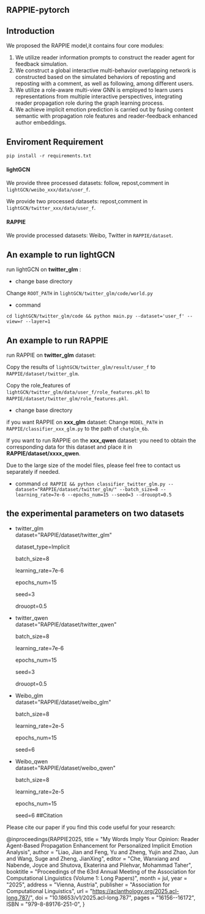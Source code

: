 ## RAPPIE-pytorch

## Introduction

We proposed the RAPPIE model,it contains four core modules: 

1) We utilize reader information prompts to construct the reader agent for feedback simulation. 
2) We construct a global interactive multi-behavior overlapping network is constructed based on the simulated behaviors of reposting and reposting with a comment, as well as following, among different users.
3) We utilize a role-aware multi-view GNN is employed to learn users representations from multiple interactive perspectives, integrating reader propagation role during the graph learning process.
4) We achieve implicit emotion prediction is carried out by fusing content semantic with propagation role features and reader-feedback enhanced author embeddings.


## Enviroment Requirement

`pip install -r requirements.txt`

#### lightGCN

We provide three processed datasets: follow, repost,comment in `lightGCN/weibo_xxx/data/user_f`.

We provide two processed datasets: repost,comment in `lightGCN/twitter_xxx/data/user_f`.

#### RAPPIE

We provide processed datasets: Weibo, Twitter in `RAPPIE/dataset`.

## An example to run lightGCN

run lightGCN on **twitter_glm** :

* change base directory

Change `ROOT_PATH` in `lightGCN/twitter_glm/code/world.py`

* command

` cd lightGCN/twitter_glm/code && python main.py --dataset='user_f' --view=r --layer=1 ` 

## An example to run RAPPIE

run RAPPIE on **twitter_glm** dataset:

Copy the results of `lightGCN/twitter_glm/result/user_f` to `RAPPIE/dataset/twitter_glm`.

Copy the role_features of `lightGCN/twitter_glm/data/user_f/role_features.pkl` to `RAPPIE/dataset/twitter_glm/role_features.pkl`.

* change base directory

if you want RAPPIE on **xxx_glm** dataset: Change `MODEL_PATH` in `RAPPIE/classifier_xxx_glm.py` to the path of `chatglm_6b`.

If you want to run RAPPIE on the **xxx_qwen** dataset: you need to obtain the corresponding data for this dataset and place it in **RAPPIE/dataset/xxxx_qwen**.

Due to the large size of the model files, please feel free to contact us separately if needed.

* command
` cd RAPPIE && python classifier_twitter_glm.py --dataset="RAPPIE/dataset/twitter_glm/" --batch_size=8 --learning_rate=7e-6 --epochs_num=15 --seed=3 --drouopt=0.5 `

## the experimental parameters on two datasets
* twitter_glm  
  dataset="RAPPIE/dataset/twitter_glm"

  dataset_type=Implicit 

  batch_size=8 

  learning_rate=7e-6 

  epochs_num=15 

  seed=3

  drouopt=0.5

* twitter_qwen  
  dataset="RAPPIE/dataset/twitter_qwen"

  batch_size=8 

  learning_rate=7e-6 

  epochs_num=15 

  seed=3

  drouopt=0.5 

* Weibo_glm  
  dataset="RAPPIE/dataset/weibo_glm"

  batch_size=8 

  learning_rate=2e-5 

  epochs_num=15 

  seed=6

* Weibo_qwen  
  dataset="RAPPIE/dataset/weibo_qwen"

  batch_size=8 

  learning_rate=2e-5 

  epochs_num=15 

  seed=6
##Citation

Please cite our paper if you find this code useful for your research:

@inproceedings{RAPPIE2025,
    title = "My Words Imply Your Opinion: Reader Agent-Based Propagation Enhancement for Personalized Implicit Emotion Analysis",
    author = "Liao, Jian  and
      Feng, Yu  and
      Zheng, Yujin  and
      Zhao, Jun  and
      Wang, Suge  and
      Zheng, JianXing",
    editor = "Che, Wanxiang  and
      Nabende, Joyce  and
      Shutova, Ekaterina  and
      Pilehvar, Mohammad Taher",
    booktitle = "Proceedings of the 63rd Annual Meeting of the Association for Computational Linguistics (Volume 1: Long Papers)",
    month = jul,
    year = "2025",
    address = "Vienna, Austria",
    publisher = "Association for Computational Linguistics",
    url = "https://aclanthology.org/2025.acl-long.787/",
    doi = "10.18653/v1/2025.acl-long.787",
    pages = "16156--16172",
    ISBN = "979-8-89176-251-0",
 }
